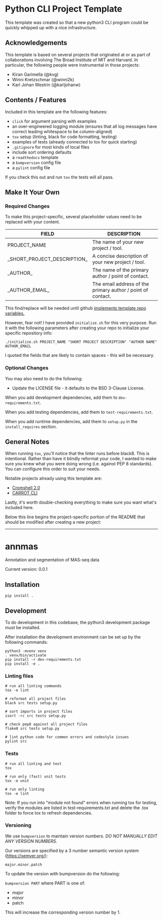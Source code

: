 # Python CLI Project Template
This template was created so that a new python3 CLI program could be quickly whipped up with a nice infrastructure. 

## Acknowledgements
This template is based on several projects that originated at or as part of collaborations involving The Broad Institute of MIT and Harvard.
In particular, the following people were instrumental in those projects: 

- Kiran Garimella (@kvg)
- Winni Kretzschmar (@winni2k)
- Karl Johan Westrin (@karljohanw)

## Contents / Features
Included in this template are the following features:
- `click` for argument parsing with examples
- an over-engineered logging module (ensures that all log messages have correct leading whitespace to be column-aligned)
- `tox` setup (linting, black for code formatting, testing)
- examples of tests (already connected to tox for quick starting)
- `.gitignore` for most kinds of local files
- include sort ordering defaults 
- a `readthedocs` template
- a `bumpversion` config file
- a `pylint` config file

If you check this out and run `tox` the tests will all pass.

## Make It Your Own
### Required Changes
To make this project-specific, several placeholder values need to be replaced with your content.  

| FIELD | DESCRIPTION |
| ----- | ----------- |
|  PROJECT\_NAME | The name of your new project / tool. |
| \_SHORT\_PROJECT\_DESCRIPTION\_ | A concise description of your new project / tool. |
| \_AUTHOR\_ | The name of the primary author / point of contact. |
| \_AUTHOR\_EMAIL\_ | The email address of the primary author / point of contact. |

This find/replace will be needed until github [implements template repo variables.](https://github.com/isaacs/github/issues/1716)

However, fear not!  I have provided `initialize.sh` for this very purpose.  Run it with the following parameters after creating your repo to initialize your specific repository info:

```
./initialize.sh PROJECT_NAME "SHORT PROJECT DESCRIPTION" "AUTHOR NAME" AUTHOR_EMAIL
```
I quoted the fields that are likely to contain spaces - this will be necessary.

### Optional Changes
You may also need to do the following:
- Update the LICENSE file - it defaults to the BSD 3-Clause License.

When you add development dependencies, add them to `dev-requirements.txt`.

When you add testing dependencies, add them to `test-requirements.txt`.

When you add runtime dependencies, add them to `setup.py` in the `install_requires` section.

## General Notes

When running `tox`, you'll notice that the linter runs before black8.  This is intentional.  Rather than have it blindly reformat your code, I wanted to make sure you knew what you were doing wrong (i.e. against PEP 8 standards).  You can configure this order to suit your needs.

Notable projects already using this template are:
- [Cromshell 2.0](https://github.com/broadinstitute/cromshell/tree/cromshell_2.0)
- [CARROT CLI](https://github.com/broadinstitute/carrot_cli)

Lastly, it's worth double-checking everything to make sure you want what's included here.

Below this line begins the project-specific portion of the README that should be modified after creating a new project:

---

# annmas 
Annotation and segmentation of MAS-seq data

Current version: 0.0.1

## Installation

    pip install .

## Development

To do development in this codebase, the python3 development package must
be installed.

After installation the development environment can be set up by
the following commands:

    python3 -mvenv venv
    . venv/bin/activate
    pip install -r dev-requirements.txt
    pip install -e .

### Linting files

    # run all linting commands
    tox -e lint

    # reformat all project files
    black src tests setup.py

    # sort imports in project files
    isort -rc src tests setup.py

    # check pep8 against all project files
    flake8 src tests setup.py

    # lint python code for common errors and codestyle issues
    pylint src

### Tests

    # run all linting and test
    tox

    # run only (fast) unit tests
    tox -e unit

    # run only linting
    tox -e lint

Note: If you run into "module not found" errors when running tox for testing, verify the modules are listed in test-requirements.txt and delete the .tox folder to force tox to refresh dependencies.

### Versioning

We use `bumpversion` to maintain version numbers.
*DO NOT MANUALLY EDIT ANY VERSION NUMBERS.*

Our versions are specified by a 3 number semantic version system (https://semver.org/):

	major.minor.patch

To update the version with bumpversion do the following:

`bumpversion PART` where PART is one of:
- major
- minor
- patch

This will increase the corresponding version number by 1.

